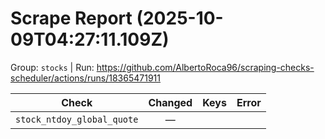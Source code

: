 # Scrape Report (2025-10-09T04:27:11.109Z)

Group: `stocks`  |  Run: https://github.com/AlbertoRoca96/scraping-checks-scheduler/actions/runs/18365471911

| Check | Changed | Keys | Error |
|---|:---:|:--|:--|
| `stock_ntdoy_global_quote` | — |  |  |
